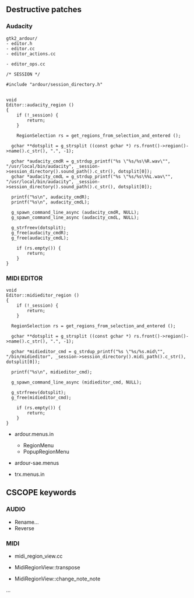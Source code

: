 ## Destructive patches

### Audacity  

```
gtk2_ardour/
- editor.h
- editor.cc
- editor_actions.cc

- editor_ops.cc

/* SESSION */

#include "ardour/session_directory.h"


void
Editor::audacity_region ()
{
	if (!_session) {
		return;
	}

	RegionSelection rs = get_regions_from_selection_and_entered ();

  gchar **dotsplit = g_strsplit ((const gchar *) rs.front()->region()->name().c_str(), ".", -1);

  gchar *audacity_cmdR = g_strdup_printf("%s \"%s/%s\%R.wav\"", "/usr/local/bin/audacity", _session->session_directory().sound_path().c_str(), dotsplit[0]);
  gchar *audacity_cmdL = g_strdup_printf("%s \"%s/%s\%%L.wav\"", "/usr/local/bin/audacity", _session->session_directory().sound_path().c_str(), dotsplit[0]);

  printf("%s\n", audacity_cmdR);
  printf("%s\n", audacity_cmdL);

  g_spawn_command_line_async (audacity_cmdR, NULL);
  g_spawn_command_line_async (audacity_cmdL, NULL);

  g_strfreev(dotsplit);
  g_free(audacity_cmdR);
  g_free(audacity_cmdL);

	if (rs.empty()) {
		return;
	}
}

```

### MIDI EDITOR

```
void
Editor::midieditor_region ()
{
	if (!_session) {
		return;
	}

  RegionSelection rs = get_regions_from_selection_and_entered ();

  gchar **dotsplit = g_strsplit ((const gchar *) rs.front()->region()->name().c_str(), ".", -1);

  gchar *midieditor_cmd = g_strdup_printf("%s \"%s/%s.mid\"", "/bin/midieditor", _session->session_directory().midi_path().c_str(), dotsplit[0]);

  printf("%s\n", midieditor_cmd);

  g_spawn_command_line_async (midieditor_cmd, NULL);

  g_strfreev(dotsplit);
  g_free(midieditor_cmd);

	if (rs.empty()) {
		return;
	}
}
```

- ardour.menus.in
  - RegionMenu
  - PopupRegionMenu
 
- ardour-sae.menus
- trx.menus.in
 
 <menuitem action='audacity-region'/>

## CSCOPE keywords

### AUDIO

- Rename...
- Reverse 

### MIDI

- midi_region_view.cc

- MidiRegionView::transpose 
- MidiRegionView::change_note_note 

...
